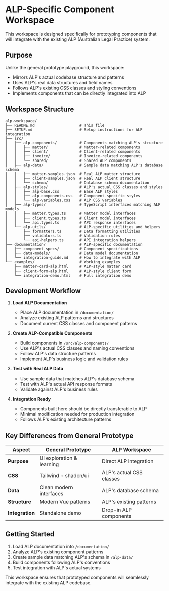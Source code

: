 # ALP-Specific Component Workspace

This workspace is designed specifically for prototyping components that will integrate with the existing ALP (Australian Legal Practice) system.

## Purpose

Unlike the general prototype playground, this workspace:
- Mirrors ALP's actual codebase structure and patterns
- Uses ALP's real data structures and field names
- Follows ALP's existing CSS classes and styling conventions
- Implements components that can be directly integrated into ALP

## Workspace Structure

```
alp-workspace/
├── README.md                    # This file
├── SETUP.md                     # Setup instructions for ALP integration
├── src/
│   ├── alp-components/          # Components matching ALP's structure
│   │   ├── matter/              # Matter-related components
│   │   ├── client/              # Client-related components
│   │   ├── invoice/             # Invoice-related components
│   │   └── shared/              # Shared ALP components
│   ├── alp-data/                # Sample data matching ALP's database schema
│   │   ├── matter-samples.json  # Real ALP matter structure
│   │   ├── client-samples.json  # Real ALP client structure
│   │   └── schema/              # Database schema documentation
│   ├── alp-styles/              # ALP's actual CSS classes and styles
│   │   ├── alp-base.css         # Base ALP styles
│   │   ├── alp-components.css   # Component-specific styles
│   │   └── alp-variables.css    # ALP CSS variables
│   ├── alp-types/               # TypeScript interfaces matching ALP models
│   │   ├── matter.types.ts      # Matter model interfaces
│   │   ├── client.types.ts      # Client model interfaces
│   │   └── api.types.ts         # API response interfaces
│   └── alp-utils/               # ALP-specific utilities and helpers
│       ├── formatters.ts        # Data formatting utilities
│       ├── validators.ts        # Validation rules
│       └── api-helpers.ts       # API integration helpers
├── documentation/               # ALP-specific documentation
│   ├── component-specs/         # Component specifications
│   ├── data-models/             # Data model documentation
│   └── integration-guide.md     # How to integrate with ALP
└── examples/                    # Working examples
    ├── matter-card-alp.html     # ALP-style matter card
    ├── client-form-alp.html     # ALP-style client form
    └── integration-demo.html    # Full integration demo
```

## Development Workflow

1. **Load ALP Documentation**
   - Place ALP documentation in `/documentation/`
   - Analyze existing ALP patterns and structures
   - Document current CSS classes and component patterns

2. **Create ALP-Compatible Components**
   - Build components in `/src/alp-components/`
   - Use ALP's actual CSS classes and naming conventions
   - Follow ALP's data structure patterns
   - Implement ALP's business logic and validation rules

3. **Test with Real ALP Data**
   - Use sample data that matches ALP's database schema
   - Test with ALP's actual API response formats
   - Validate against ALP's business rules

4. **Integration Ready**
   - Components built here should be directly transferable to ALP
   - Minimal modification needed for production integration
   - Follows ALP's existing architecture patterns

## Key Differences from General Prototype

| Aspect | General Prototype | ALP Workspace |
|--------|------------------|---------------|
| **Purpose** | UI exploration & learning | Direct ALP integration |
| **CSS** | Tailwind + shadcn/ui | ALP's actual CSS classes |
| **Data** | Clean modern interfaces | ALP's database schema |
| **Structure** | Modern Vue patterns | ALP's existing patterns |
| **Integration** | Standalone demo | Drop-in ALP components |

## Getting Started

1. Load ALP documentation into `/documentation/`
2. Analyze ALP's existing component patterns
3. Create sample data matching ALP's schema in `/alp-data/`
4. Build components following ALP's conventions
5. Test integration with ALP's actual systems

This workspace ensures that prototyped components will seamlessly integrate with the existing ALP codebase.
